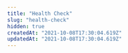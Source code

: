 ```yaml
---
title: "Health Check"
slug: "health-check"
hidden: true
createdAt: "2021-10-08T17:30:04.619Z"
updatedAt: "2021-10-08T17:30:04.619Z"
---
```

